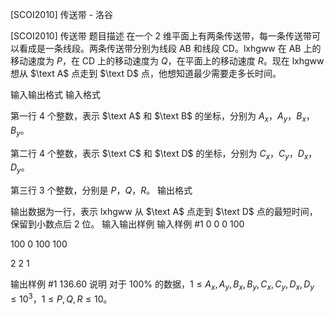 



[SCOI2010] 传送带 - 洛谷














[SCOI2010] 传送带
题目描述
在一个 $2$ 维平面上有两条传送带，每一条传送带可以看成是一条线段。两条传送带分别为线段 $\text{AB}$ 和线段 $\text{CD}$。lxhgww 在 $\text{AB}$ 上的移动速度为 $P$，在 $\text{CD}$ 上的移动速度为 $Q$，在平面上的移动速度 $R$。现在 lxhgww 想从 $\text A$ 点走到 $\text D$ 点，他想知道最少需要走多长时间。

输入输出格式
输入格式

第一行 $4$ 个整数，表示 $\text A$ 和 $\text B$ 的坐标，分别为 $A_x$，$A_y$，$B_x$，$B_y$。

第二行 $4$ 个整数，表示 $\text C$ 和 $\text D$ 的坐标，分别为 $C_x$，$C_y$，$D_x$，$D_y$。

第三行 $3$ 个整数，分别是 $P$，$Q$，$R$。
输出格式

输出数据为一行，表示 lxhgww 从 $\text A$ 点走到 $\text D$ 点的最短时间，保留到小数点后 $2$ 位。
输入输出样例
输入样例 #1
0 0 0 100
100 0 100 100
2 2 1

输出样例 #1
136.60
说明
对于 $100\%$ 的数据，$1\le A_x,A_y,B_x,B_y,C_x,C_y,D_x,D_y\le10^3$，$1\le P,Q,R\le10$。






